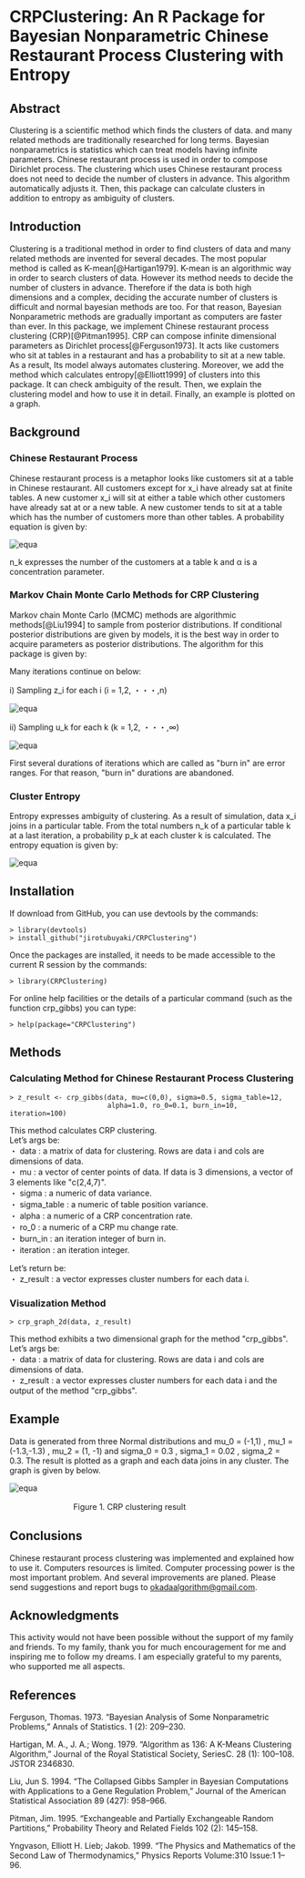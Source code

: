 # CRPClustering: An R Package for Bayesian Nonparametric Chinese Restaurant Process Clustering with Entropy  

## Abstract
Clustering is a scientific method which finds the clusters of data. and many related methods are traditionally researched for long terms. Bayesian nonparametrics is statistics which can treat models having infinite parameters. Chinese restaurant process is used in order to compose Dirichlet process. The clustering which uses Chinese restaurant process does not need to decide the number of clusters in advance. This algorithm automatically adjusts it. Then, this package can calculate clusters in addition to entropy as ambiguity of clusters.

## Introduction
Clustering is a traditional method in order to find clusters of data and many related methods are invented for several decades. The most popular method is called as K-mean[@Hartigan1979]. K-mean is an algorithmic way in order to search clusters of data. However its method needs to decide the number of clusters in advance. Therefore if the data is both high dimensions and a complex, deciding the accurate number of clusters is difficult and normal bayesian methods are too. For that reason, Bayesian Nonparametric methods are gradually important as computers are faster than ever. In this package, we implement Chinese restaurant process clustering  (CRP)[@Pitman1995]. CRP can compose infinite dimensional parameters as Dirichlet process[@Ferguson1973]. It acts like customers who sit at tables in a restaurant and has a probability to sit at a new table. As a result, Its model always automates clustering. Moreover, we add the method which calculates entropy[@Elliott1999] of clusters into this package. It can check ambiguity of the result. Then, we explain the clustering model and how to use it in detail. Finally, an example is plotted on a graph.

## Background
### Chinese Restaurant Process
Chinese restaurant process is a metaphor looks like customers sit at a table in Chinese restaurant. All customers except for x_i have already sat at finite tables. A new customer x_i will sit at either a table which other customers have already sat at or a new table. A new customer tends to sit at a table which has the number of customers more than other tables. A probability equation is given by:    

![equa](./readme_images/equation_1.png "eque")

n_k expresses the number of the customers at a table k and α is a concentration parameter.

### Markov Chain Monte Carlo Methods for CRP Clustering
Markov chain Monte Carlo (MCMC) methods are algorithmic methods[@Liu1994] to sample from posterior distributions. If conditional posterior distributions are given by models, it is the best way in order to acquire parameters as posterior distributions. The algorithm for this package is given by:    

Many iterations continue on below:  

i) Sampling z_i for each i (i = 1,2, ・・・,n)

![equa](./readme_images/equation_2.png "eque")

ii) Sampling u_k for each k (k = 1,2, ・・・,∞)

![equa](./readme_images/equation_3.png "eque")

First several durations of iterations which are called as "burn in" are error ranges. For that reason, "burn in" durations are abandoned.  

### Cluster Entropy
Entropy expresses ambiguity of clustering. As a result of simulation, data x_i joins in a particular table. From the total numbers n_k of a particular table k at a last iteration, a probability p_k at each cluster k is calculated. The entropy equation is given by:

![equa](./readme_images/equation_4.png "eque")


## Installation
If download from GitHub, you can use devtools by the commands:

```
> library(devtools)
> install_github("jirotubuyaki/CRPClustering")
```

Once the packages are installed, it needs to be made accessible to the current R session by the commands:

```
> library(CRPClustering)
```

For online help facilities or the details of a particular command (such as the function crp_gibbs) you can type:

```
> help(package="CRPClustering")
```

## Methods
### Calculating Method for Chinese Restaurant Process Clustering

```
> z_result <- crp_gibbs(data, mu=c(0,0), sigma=0.5, sigma_table=12,
                        alpha=1.0, ro_0=0.1, burn_in=10, iteration=100)

```

This method calculates CRP clustering.  
Let’s args be:  
  ・ data : a matrix of data for clustering. Rows are data i and cols are dimensions of data.  
  ・ mu : a vector of center points of data. If data is 3 dimensions, a vector of 3 elements like "c(2,4,7)".  
  ・ sigma : a numeric of data variance.  
  ・ sigma_table : a numeric of table position variance.  
  ・ alpha : a numeric of a CRP concentration rate.  
  ・ ro_0 : a numeric of a CRP mu change rate.  
  ・ burn_in : an iteration integer of burn in.  
  ・ iteration : an iteration integer.  

Let’s return be:  
  ・ z_result : a vector expresses cluster numbers for each data i.   

### Visualization Method

```
> crp_graph_2d(data, z_result)
```

This method exhibits a two dimensional graph for the method "crp_gibbs".  
Let’s args be:  
  ・ data : a matrix of data for clustering. Rows are data i and cols are dimensions of data.  
  ・ z_result : a vector expresses cluster numbers for each data i and the output of the method "crp_gibbs".  

## Example
Data is generated from three Normal distributions and mu_0 = (-1,1) , mu_1 = (-1.3,-1.3) , mu_2 = (1, -1) and sigma_0 = 0.3 , sigma_1 = 0.02 , sigma_2 = 0.3. The result is plotted as a graph and each data joins in any cluster. The graph is given by below.

![equa](./readme_images/figure_1.png "eque")

　　　　　　　　Figure 1. CRP clustering result

## Conclusions
Chinese restaurant process clustering was implemented and explained how to use it. Computers resources is limited. Computer processing power is the most important problem. And several improvements are planed. Please send suggestions and report bugs to okadaalgorithm@gmail.com.

## Acknowledgments
This activity would not have been possible without the support of my family and friends. To my family, thank you for much encouragement for me and inspiring me to follow my dreams. I am especially grateful to my parents, who supported me all aspects.  

## References
Ferguson, Thomas. 1973. “Bayesian Analysis of Some Nonparametric Problems,” Annals of Statistics. 1 (2):
209–230.  

Hartigan, M. A., J. A.; Wong. 1979. “Algorithm as 136: A K-Means Clustering Algorithm,” Journal of the Royal Statistical Society, SeriesC. 28 (1): 100–108. JSTOR 2346830.

Liu, Jun S. 1994. “The Collapsed Gibbs Sampler in Bayesian Computations with Applications to a Gene Regulation Problem,” Journal of the American Statistical Association 89 (427): 958–966.

Pitman, Jim. 1995. “Exchangeable and Partially Exchangeable Random Partitions,” Probability Theory and Related Fields 102 (2): 145–158.  

Yngvason, Elliott H. Lieb; Jakob. 1999. “The Physics and Mathematics of the Second Law of Thermodynamics,” Physics Reports Volume:310 Issue:1 1–96.  
